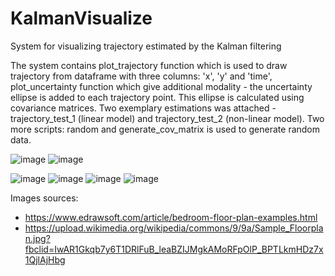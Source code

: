 # KalmanVisualize
System for visualizing trajectory estimated by the Kalman filtering

The system contains plot_trajectory function which is used to draw trajectory from dataframe with three columns: 'x', 'y' and 'time', plot_uncertainty function which give additional modality - the uncertainty ellipse is added to each trajectory point. This ellipse is calculated using covariance matrices. Two exemplary estimations was attached - trajectory_test_1 (linear model) and trajectory_test_2 (non-linear model). Two more scripts: random and generate_cov_matrix is used to generate random data.

![image](https://github.com/TMarszalek129/KalmanVisualize/assets/168923361/6ef78554-e736-48a2-8505-745379cc9b72)
![image](https://github.com/TMarszalek129/KalmanVisualize/assets/168923361/a2cb3279-4c7b-4ae6-bcf3-3444f0a4b7c1)

![image](https://github.com/TMarszalek129/KalmanVisualize/assets/168923361/4a38aa41-0db0-48df-911f-0d72855be210)
![image](https://github.com/TMarszalek129/KalmanVisualize/assets/168923361/0cea9682-6501-4ec9-a0b9-cb537320f1c1)
![image](https://github.com/TMarszalek129/KalmanVisualize/assets/168923361/ecd17d11-dfac-49df-9efd-0a67157ca019)
![image](https://github.com/TMarszalek129/KalmanVisualize/assets/168923361/046d043a-44d8-4354-8eed-f07628aae58c)

Images sources:
- https://www.edrawsoft.com/article/bedroom-floor-plan-examples.html
- https://upload.wikimedia.org/wikipedia/commons/9/9a/Sample_Floorplan.jpg?fbclid=IwAR1Gkqb7y6T1DRlFuB_leaBZIJMgkAMoRFpOlP_BPTLkmHDz7x1QjlAjHbg
